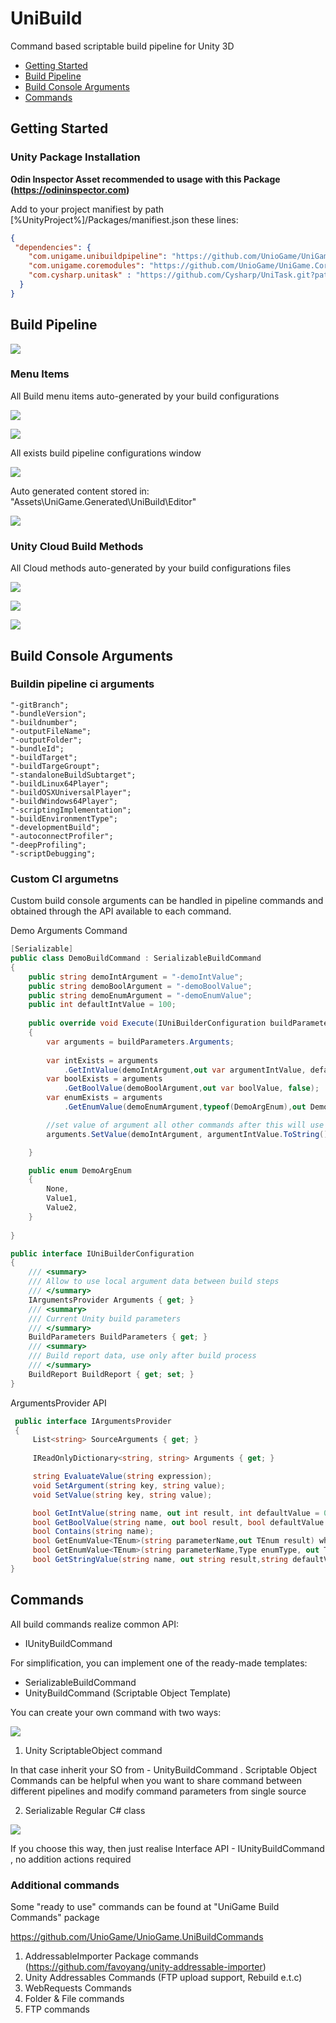 # UniBuild

Command based scriptable build pipeline for Unity 3D

- [Getting Started](#getting-started)
- [Build Pipeline](#build-pipeline)
- [Build Console Arguments](#build-console-arguments)
- [Commands](#commands)


## Getting Started

### Unity Package Installation

**Odin Inspector Asset recommended to usage with this Package (https://odininspector.com)**

Add to your project manifiest by path [%UnityProject%]/Packages/manifiest.json these lines:

```json
{
 "dependencies": {
    "com.unigame.unibuildpipeline": "https://github.com/UnioGame/UniGame.UniBuild.git",
    "com.unigame.coremodules": "https://github.com/UnioGame/UniGame.CoreModules.git",
    "com.cysharp.unitask" : "https://github.com/Cysharp/UniTask.git?path=src/UniTask/Assets/Plugins/UniTask",
  }
}
```

## Build Pipeline

![](https://github.com/UnioGame/UniGame.UniBuild/blob/master/GitAssets/unibuild2.png)

### Menu Items

All Build menu items auto-generated by your build configurations

![](https://github.com/UnioGame/UniGame.UniBuild/blob/master/GitAssets/unibuild4.png)


![](https://github.com/UnioGame/UniGame.UniBuild/blob/master/GitAssets/unibuild5.png)


All exists build pipeline configurations window

![](https://github.com/UnioGame/UniGame.UniBuild/blob/master/GitAssets/unibuild3.png)


Auto generated content stored in: "Assets\UniGame.Generated\UniBuild\Editor"

![](https://i.gyazo.com/b6e7796ce761e7d93677a3ec7d084904.png)


### Unity Cloud Build Methods

All Cloud methods auto-generated by your build configurations files

![](https://i.gyazo.com/45904cff034647c439c4d1acf76750b4.png)

![](https://i.gyazo.com/515c525d3722fcc11d5224424fecc8bb.png)

![](https://i.gyazo.com/33f0a9d1a11a024a3d60c7769ff0f6bf.png)

## Build Console Arguments

### Buildin pipeline ci arguments

```
"-gitBranch";
"-bundleVersion";
"-buildnumber";
"-outputFileName";
"-outputFolder";
"-bundleId";
"-buildTarget";
"-buildTargeGroupt";
"-standaloneBuildSubtarget";
"-buildLinux64Player";
"-buildOSXUniversalPlayer";
"-buildWindows64Player";
"-scriptingImplementation";
"-buildEnvironmentType";
"-developmentBuild";
"-autoconnectProfiler";
"-deepProfiling";
"-scriptDebugging";
```

### Custom CI argumetns

Custom build console arguments can be handled in pipeline commands and obtained through the API available to each command.

Demo Arguments Command

```cs
[Serializable]
public class DemoBuildCommand : SerializableBuildCommand
{
    public string demoIntArgument = "-demoIntValue";
    public string demoBoolArgument = "-demoBoolValue";
    public string demoEnumArgument = "-demoEnumValue";
    public int defaultIntValue = 100;
    
    public override void Execute(IUniBuilderConfiguration buildParameters)
    {
        var arguments = buildParameters.Arguments;
        
        var intExists = arguments
            .GetIntValue(demoIntArgument,out var argumentIntValue, defaultIntValue);
        var boolExists = arguments
            .GetBoolValue(demoBoolArgument,out var boolValue, false);
        var enumExists = arguments
            .GetEnumValue(demoEnumArgument,typeof(DemoArgEnum),out DemoArgEnum enumValue);

        //set value of argument all other commands after this will use this value
        arguments.SetValue(demoIntArgument, argumentIntValue.ToString());

    }

    public enum DemoArgEnum
    {
        None,
        Value1,
        Value2,
    }
    
}
```


```cs
public interface IUniBuilderConfiguration
{
    /// <summary>
    /// Allow to use local argument data between build steps
    /// </summary>
    IArgumentsProvider Arguments { get; }
    /// <summary>
    /// Current Unity build parameters
    /// </summary>
    BuildParameters BuildParameters { get; }
    /// <summary>
    /// Build report data, use only after build process
    /// </summary>
    BuildReport BuildReport { get; set; }
}
```

ArgumentsProvider API

```cs
 public interface IArgumentsProvider
 {
     List<string> SourceArguments { get; }
     
     IReadOnlyDictionary<string, string> Arguments { get; }

     string EvaluateValue(string expression);
     void SetArgument(string key, string value);
     void SetValue(string key, string value);

     bool GetIntValue(string name, out int result, int defaultValue = 0);
     bool GetBoolValue(string name, out bool result, bool defaultValue = false);
     bool Contains(string name);
     bool GetEnumValue<TEnum>(string parameterName,out TEnum result) where TEnum : struct;
     bool GetEnumValue<TEnum>(string parameterName,Type enumType, out TEnum result) where TEnum : struct;
     bool GetStringValue(string name, out string result,string defaultValue = "");
}
```

## Commands

All build commands realize common API:

- IUnityBuildCommand

For simplification, you can implement one of the ready-made templates:

- SerializableBuildCommand
- UnityBuildCommand (Scriptable Object Template)

You can create your own command with two ways: 

![](https://github.com/UniGameTeam/UniBuild/blob/master/GitAssets/commands1.png)

1. Unity ScriptableObject command

In that case inherit your SO from - UnityBuildCommand . 
Scriptable Object Commands can be helpful when you want to share command 
between different pipelines and modify command parameters from single source

2. Serializable Regular C# class 

![](https://github.com/UniGameTeam/UniBuild/blob/master/GitAssets/commands2.png)

If you choose this way, then just realise Interface API - IUnityBuildCommand , no addition actions required

### Additional commands

Some "ready to use" commands can be found at "UniGame Build Commands" package

https://github.com/UnioGame/UnioGame.UniBuildCommands

1. AddressableImporter Package commands (https://github.com/favoyang/unity-addressable-importer)
2. Unity Addressables Commands (FTP upload support, Rebuild e.t.c)
3. WebRequests Commands
4. Folder & File commands
5. FTP commands



